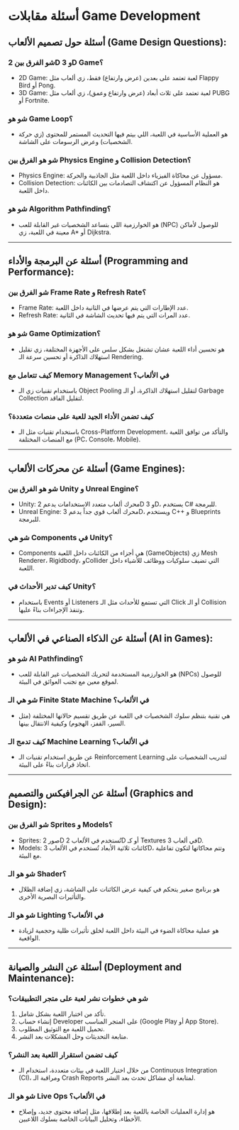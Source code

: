 # أسئلة مقابلات Game Development

## أسئلة حول تصميم الألعاب (Game Design Questions):

### شو الفرق بين 2D و 3D Game؟

- 2D Game: لعبة تعتمد على بعدين (عرض وارتفاع) فقط، زي ألعاب مثل Flappy Bird أو Pong.
- 3D Game: لعبة تعتمد على ثلاث أبعاد (عرض وارتفاع وعمق)، زي ألعاب مثل PUBG أو Fortnite.

### شو هو Game Loop؟

- هو العملية الأساسية في اللعبة، اللي بيتم فيها التحديث المستمر للمحتوى (زي حركة الشخصيات) وعرض الرسومات على الشاشة.

### شو هو الفرق بين Physics Engine و Collision Detection؟

- Physics Engine: مسؤول عن محاكاة الفيزياء داخل اللعبة مثل الجاذبية والحركة.
- Collision Detection: هو النظام المسؤول عن اكتشاف التصادمات بين الكائنات داخل اللعبة.

### شو هو Algorithm Pathfinding؟

- هو الخوارزمية اللي بتساعد الشخصيات غير القابلة للعب (NPC) للوصول لأماكن معينة في اللعبة، زي A\* أو Dijkstra.

---

## أسئلة عن البرمجة والأداء (Programming and Performance):

### شو الفرق بين Frame Rate و Refresh Rate؟

- Frame Rate: عدد الإطارات التي يتم عرضها في الثانية داخل اللعبة.
- Refresh Rate: عدد المرات التي يتم فيها تحديث الشاشة في الثانية.

### شو هو Game Optimization؟

- هو تحسين أداء اللعبة عشان تشتغل بشكل سلس على الأجهزة المختلفة، زي تقليل استهلاك الذاكرة أو تحسين سرعة الـ Rendering.

### كيف تتعامل مع Memory Management في الألعاب؟

- باستخدام تقنيات زي الـ Object Pooling لتقليل استهلاك الذاكرة، أو الـ Garbage Collection لتقليل الفاقد.

### كيف تضمن الأداء الجيد للعبة على منصات متعددة؟

- باستخدام تقنيات مثل الـ Cross-Platform Development، والتأكد من توافق اللعبة مع المنصات المختلفة (PC، Console، Mobile).

---

## أسئلة عن محركات الألعاب (Game Engines):

### شو هو الفرق بين Unity و Unreal Engine؟

- Unity: محرك ألعاب متعدد الاستخدامات يدعم 2D و 3D، يستخدم C# للبرمجة.
- Unreal Engine: محرك ألعاب قوي جداً يدعم 3D، ويستخدم C++ و Blueprints للبرمجة.

### شو هي Components في Unity؟

- Components هي أجزاء من الكائنات داخل اللعبة (GameObjects) زي Mesh Renderer، Rigidbody، وCollider التي تضيف سلوكيات ووظائف للأشياء داخل اللعبة.

### كيف تدير الأحداث في Unity؟

- باستخدام Events أو Listeners التي تستمع للأحداث مثل الـ Click أو الـ Collision وتنفذ الإجراءات بناءً عليها.

---

## أسئلة عن الذكاء الصناعي في الألعاب (AI in Games):

### شو هو AI Pathfinding؟

- هو الخوارزمية المستخدمة لتحريك الشخصيات غير القابلة للعب (NPCs) للوصول لموقع معين مع تجنب العوائق في البيئة.

### شو هي الـ Finite State Machine في الألعاب؟

- هي تقنية بتنظم سلوك الشخصيات في اللعبة عن طريق تقسيم حالاتها المختلفة (مثل السير، القفز، الهجوم) وكيفية الانتقال بينها.

### كيف تدمج الـ Machine Learning في الألعاب؟

- عن طريق استخدام تقنيات الـ Reinforcement Learning لتدريب الشخصيات على اتخاذ قرارات بناءً على البيئة.

---

## أسئلة عن الجرافيكس والتصميم (Graphics and Design):

### شو الفرق بين Sprites و Models؟

- Sprites: صور 2D تُستخدم في الألعاب 2D أو كـ Textures في ألعاب 3D.
- Models: كائنات ثلاثية الأبعاد تُستخدم في الألعاب 3D، وتتم محاكاتها لتكون تفاعلية مع البيئة.

### شو هو الـ Shader؟

- هو برنامج صغير يتحكم في كيفية عرض الكائنات على الشاشة، زي إضافة الظلال والتأثيرات البصرية الأخرى.

### شو هو الـ Lighting في الألعاب؟

- هو عملية محاكاة الضوء في البيئة داخل اللعبة لخلق تأثيرات ظلية وحجمية لزيادة الواقعية.

---

## أسئلة عن النشر والصيانة (Deployment and Maintenance):

### شو هي خطوات نشر لعبة على متجر التطبيقات؟

1. تأكد من اختبار اللعبة بشكل شامل.
2. إنشاء حساب Developer على المتجر المناسب (Google Play أو App Store).
3. تحميل اللعبة مع التوثيق المطلوب.
4. متابعة التحديثات وحل المشكلات بعد النشر.

### كيف تضمن استقرار اللعبة بعد النشر؟

- من خلال اختبار اللعبة في بيئات متعددة، استخدام الـ Continuous Integration (CI)، ومراقبة الـ Crash Reports لمتابعة أي مشاكل تحدث بعد النشر.

### شو هو الـ Live Ops في الألعاب؟

- هو إدارة العمليات الخاصة باللعبة بعد إطلاقها، مثل إضافة محتوى جديد، وإصلاح الأخطاء، وتحليل البيانات الخاصة بسلوك اللاعبين.

